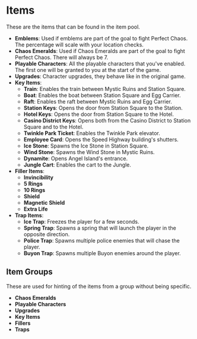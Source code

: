 # Items

These are the items that can be found in the item pool.

- **Emblems**: Used if emblems are part of the goal to fight Perfect Chaos. The percentage will scale with your location checks.
- **Chaos Emeralds**: Used if Chaos Emeralds are part of the goal to fight Perfect Chaos. There will always be 7.
- **Playable Characters**: All the playable characters that you've enabled. The first one will be granted to you at the start of the game.
- **Upgrades**: Character upgrades, they behave like in the original game.
- **Key Items**:
    - **Train**: Enables the train between Mystic Ruins and Station Square.
    - **Boat**: Enables the boat between Station Square and Egg Carrier.
    - **Raft**: Enables the raft between Mystic Ruins and Egg Carrier.
    - **Station Keys**: Opens the door from Station Square to the Station.
    - **Hotel Keys**: Opens the door from Station Square to the Hotel.
    - **Casino District Keys**: Opens both from the Casino District to Station Square and to the Hotel.
    - **Twinkle Park Ticket**: Enables the Twinkle Park elevator.
    - **Employee Card**: Opens the Speed Highway building's shutters.
    - **Ice Stone**: Spawns the Ice Stone in Station Square.
    - **Wind Stone**: Spawns the Wind Stone in Mystic Ruins.
    - **Dynamite**: Opens Angel Island's entrance.
    - **Jungle Cart**: Enables the cart to the Jungle.
- **Filler Items**:
    - **Invincibility**
    - **5 Rings**
    - **10 Rings**
    - **Shield**
    - **Magnetic Shield**
    - **Extra Life**
- **Trap Items**:
    - **Ice Trap**: Freezes the player for a few seconds.
    - **Spring Trap**: Spawns a spring that will launch the player in the opposite direction.
    - **Police Trap**: Spawns multiple police enemies that will chase the player.
    - **Buyon Trap**: Spawns multiple Buyon enemies around the player.

## Item Groups
These are used for hinting of the items from a group without being specific.
- **Chaos Emeralds**
- **Playable Characters**
- **Upgrades**
- **Key Items**
- **Fillers**
- **Traps**

